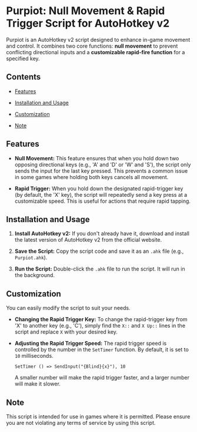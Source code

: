 # Purpiot: Null Movement & Rapid Trigger Script for AutoHotkey v2

Purpiot is an AutoHotkey v2 script designed to enhance in-game movement and control. It combines two core functions: **null movement** to prevent conflicting directional inputs and a **customizable rapid-fire function** for a specified key.

## Contents

* [Features](#features)

* [Installation and Usage](#installation-and-usage)

* [Customization](#customization)

* [Note](#note)

## Features

* **Null Movement:** This feature ensures that when you hold down two opposing directional keys (e.g., 'A' and 'D' or 'W' and 'S'), the script only sends the input for the last key pressed. This prevents a common issue in some games where holding both keys cancels all movement.

* **Rapid Trigger:** When you hold down the designated rapid-trigger key (by default, the 'X' key), the script will repeatedly send a key press at a customizable speed. This is useful for actions that require rapid tapping.

## Installation and Usage

1. **Install AutoHotkey v2:** If you don't already have it, download and install the latest version of AutoHotkey v2 from the official website.

2. **Save the Script:** Copy the script code and save it as an `.ahk` file (e.g., `Purpiot.ahk`).

3. **Run the Script:** Double-click the `.ahk` file to run the script. It will run in the background.

## Customization

You can easily modify the script to suit your needs.

* **Changing the Rapid Trigger Key:** To change the rapid-trigger key from 'X' to another key (e.g., 'C'), simply find the `X::` and `X Up::` lines in the script and replace `X` with your desired key.

* **Adjusting the Rapid Trigger Speed:** The rapid trigger speed is controlled by the number in the `SetTimer` function. By default, it is set to `10` milliseconds.

  ```
  SetTimer () => SendInput("{Blind}{x}"), 10
  
  ```

  A smaller number will make the rapid trigger faster, and a larger number will make it slower.

## Note

This script is intended for use in games where it is permitted. Please ensure you are not violating any terms of service by using this script.
